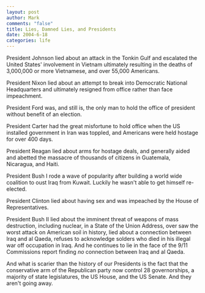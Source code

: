 ```yaml
--- 
layout: post
author: Mark
comments: "false"
title: Lies, Damned Lies, and Presidents
date: 2004-6-18
categories: life
---
```

President Johnson lied about an attack in the Tonkin Gulf and escalated the United States' involvement in Vietnam ultimately resulting in the deaths of 3,000,000 or more Vietnamese, and over 55,000 Americans.

President Nixon lied about an attempt to break into Democratic National Headquarters and ultimately resigned from office rather than face impeachment.

President Ford was, and still is, the only man to hold the office of president without benefit of an election.

President Carter had the great misfortune to hold office when the US installed government in Iran was toppled, and Americans were held hostage for over 400 days.

President Reagan lied about arms for hostage deals, and generally aided and abetted the massacre of thousands of citizens in Guatemala, Nicaragua, and Haiti.

President Bush I rode a wave of popularity after building a world wide coalition to oust Iraq from Kuwait. Luckily he wasn't able to get himself re-elected.

President Clinton lied about having sex and was impeached by the House of Representatives.

President Bush II lied about the imminent threat of weapons of mass destruction, including nuclear, in a State of the Union Address, over saw the worst attack on American soil in history, lied about a connection between Iraq and al Qaeda, refuses to acknowledge solders who died in his illegal war off occupation in Iraq. And he continues to lie in the face of the 9/11 Commissions report finding <em>no</em> connection between Iraq and al Qaeda.

And what is scarier than the history of our Presidents is the fact that the conservative arm of the Republican party now control 28 governorships, a majority of state legislatures, the US House, and the US Senate. And they aren't going away.
